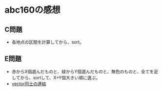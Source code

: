 # abc160の感想
## C問題
* 各地点の区間を計算してから、sort。

## E問題
* 赤からX個選んだものと、緑からY個選んだものと、無色のものと、全てを足してから、sortして、X+Y個大きい順に選ぶ。
* [vector同士の連結](https://qiita.com/D-3/items/b19b7acb439ed0e3deee)
